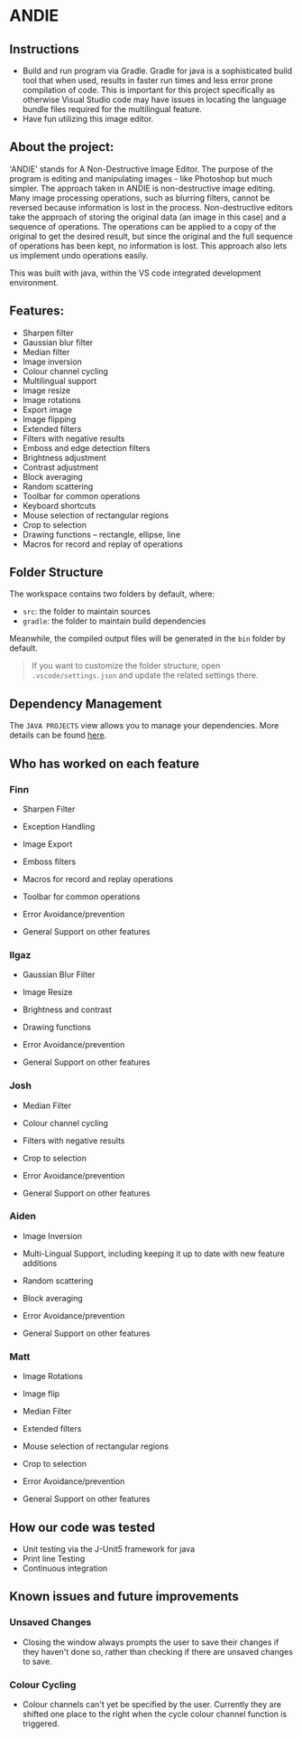 #  **ANDIE**

## Instructions
* Build and run program via Gradle. Gradle for java is a sophisticated build tool that when used, results in faster run times and less error prone compilation of code. This is important for this project specifically as otherwise Visual Studio code may have issues in locating the language bundle files required for the multilingual feature. 
* Have fun utilizing this image editor.

## About the project:

'ANDIE' stands for A Non-Destructive Image Editor. The purpose of the program is editing and manipulating images - like Photoshop but much simpler. The approach taken in ANDIE is non-destructive image editing. Many image processing operations, such as blurring filters, cannot be reversed because information is lost in the process. Non-destructive editors take the approach of storing the original data (an image in this case) and a sequence of operations. The operations can be applied to a copy of the original to get the desired result, but since the original and the full sequence of operations has been kept, no information is lost. This approach also lets us implement undo operations easily.

This was built with java, within the VS code integrated development environment.

## **Features:**
* Sharpen filter
* Gaussian blur filter
* Median filter
* Image inversion
* Colour channel cycling
* Multilingual support
* Image resize
* Image rotations
* Export image
* Image flipping
* Extended filters
* Filters with negative results
* Emboss and edge detection filters
* Brightness adjustment
* Contrast adjustment
* Block averaging
* Random scattering
* Toolbar for common operations
* Keyboard shortcuts
* Mouse selection of rectangular regions
* Crop to selection
* Drawing functions – rectangle, ellipse, line
* Macros for record and replay of operations


## **Folder Structure**

The workspace contains two folders by default, where:

- `src`: the folder to maintain sources
- `gradle`: the folder to maintain build dependencies

Meanwhile, the compiled output files will be generated in the `bin` folder by default.

> If you want to customize the folder structure, open `.vscode/settings.json` and update the related settings there.

## **Dependency Management**

The `JAVA PROJECTS` view allows you to manage your dependencies. More details can be found [here](https://github.com/microsoft/vscode-java-dependency#manage-dependencies).

## Who has worked on each feature

### Finn
* Sharpen Filter

* Exception Handling

* Image Export

* Emboss filters

* Macros for record and replay operations

* Toolbar for common operations

* Error Avoidance/prevention

* General Support on other features

### Ilgaz
* Gaussian Blur Filter

* Image Resize

* Brightness and contrast

* Drawing functions

* Error Avoidance/prevention

* General Support on other features

### Josh
* Median Filter

* Colour channel cycling

* Filters with negative results

* Crop to selection

* Error Avoidance/prevention

* General Support on other features

### Aiden
* Image Inversion

* Multi-Lingual Support, including keeping it up to date with new feature additions

* Random scattering

* Block averaging

* Error Avoidance/prevention

* General Support on other features

### Matt
* Image Rotations

* Image flip

* Median Filter

* Extended filters

* Mouse selection of rectangular regions

* Crop to selection

* Error Avoidance/prevention

* General Support on other features

## How our code was tested
* Unit testing via the J-Unit5 framework for java
* Print line Testing
* Continuous integration 

## Known issues and future improvements
### Unsaved Changes
- Closing the window always prompts the user to save their changes if they haven't done so, rather than checking if there are unsaved changes to save.
### Colour Cycling
- Colour channels can't yet be specified by the user. Currently they are shifted one place to the right when the cycle colour channel function is triggered.